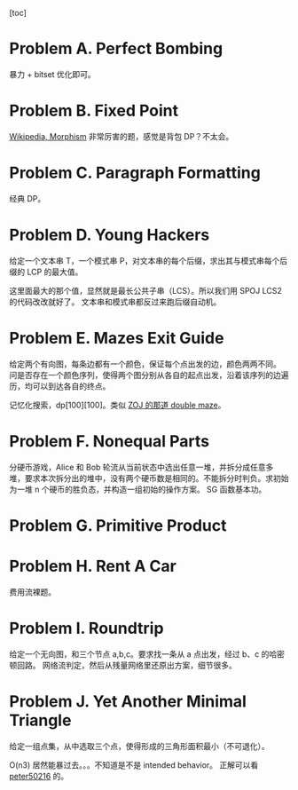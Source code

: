 [toc]

# Problem A. Perfect Bombing
暴力 + bitset 优化即可。

# Problem B. Fixed Point
[Wikipedia, Morphism](https://en.wikipedia.org/wiki/Morphism)
非常厉害的题，感觉是背包 DP？不太会。

# Problem C. Paragraph Formatting
经典 DP。

# Problem D. Young Hackers
给定一个文本串 T，一个模式串 P，对文本串的每个后缀，求出其与模式串每个后缀的 LCP 的最大值。

这里面最大的那个值，显然就是最长公共子串（LCS）。所以我们用 SPOJ LCS2 的代码改改就好了。
文本串和模式串都反过来跑后缀自动机。

# Problem E. Mazes Exit Guide
给定两个有向图，每条边都有一个颜色，保证每个点出发的边，颜色两两不同。
问是否存在一个颜色序列，使得两个图分别从各自的起点出发，沿着该序列的边遍历，均可以到达各自的终点。

记忆化搜索，dp[100][100]。类似 [ZOJ 的那道 double maze](https://vjudge.net/problem/ZOJ-3420)。


# Problem F. Nonequal Parts
分硬币游戏，Alice 和 Bob 轮流从当前状态中选出任意一堆，并拆分成任意多堆，要求本次拆分出的堆中，没有两个硬币数是相同的。不能拆分时判负。求初始为一堆 n 个硬币的胜负态，并构造一组初始的操作方案。
SG 函数基本功。

# Problem G. Primitive Product
    

# Problem H. Rent A Car
费用流裸题。

# Problem I. Roundtrip
给定一个无向图，和三个节点 a,b,c。要求找一条从 a 点出发，经过 b、c 的哈密顿回路。
网络流判定，然后从残量网络里还原出方案，细节很多。

# Problem J. Yet Another Minimal Triangle
给定一组点集，从中选取三个点，使得形成的三角形面积最小（不可退化）。

O(n3) 居然能暴过去。。。不知道是不是 intended behavior。
正解可以看 [peter50216](https://codeforces.com/gym/100218/submission/4004043) 的。
